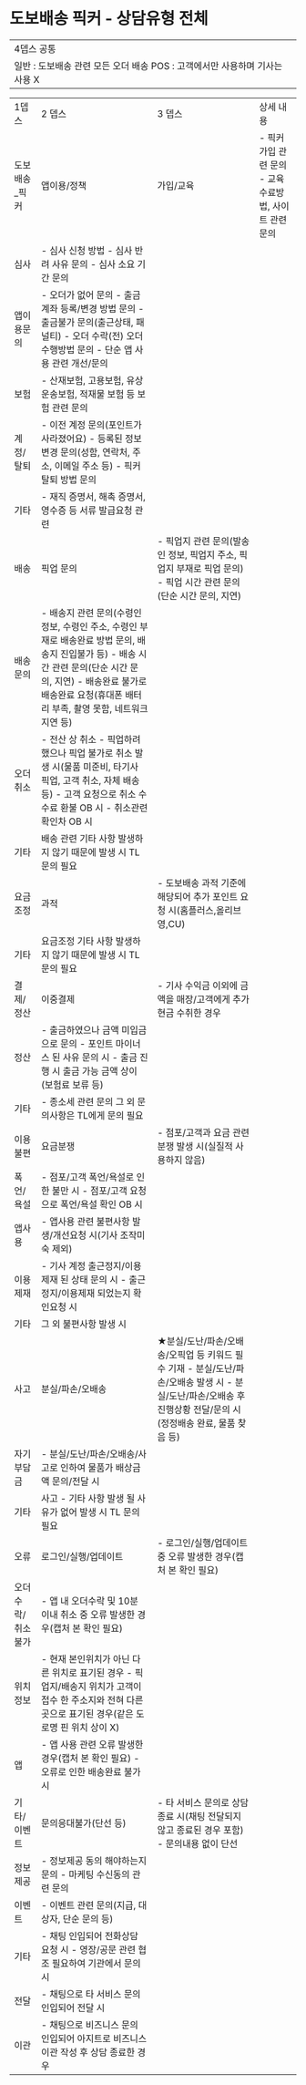 # 도보배송 픽커 - 상담유형 전체

|  |
| --- |
| 4뎁스 공통 |
| 일반 : 도보배송 관련 모든 오더 배송 POS : 고객에서만 사용하며 기사는 사용 X |

|  |  |  |  |
| --- | --- | --- | --- |
| 1뎁스 | 2 뎁스 | 3 뎁스 | 상세 내용 |
| 도보배송\_픽커 | 앱이용/정책 | 가입/교육 | - 픽커 가입 관련 문의 - 교육 수료방법, 사이트 관련 문의 |
| 심사 | - 심사 신청 방법 - 심사 반려 사유 문의 - 심사 소요 기간 문의 |
| 앱이용문의 | - 오더가 없어 문의 - 출금계좌 등록/변경 방법 문의 - 출금불가 문의(출근상태, 패널티) - 오더 수락(전) 오더 수행방법 문의 - 단순 앱 사용 관련 개선/문의 |
| 보험 | - 산재보험, 고용보험, 유상운송보험, 적재물 보험 등 보험 관련 문의 |
| 계정/탈퇴 | - 이전 계정 문의(포인트가 사라졌어요) - 등록된 정보 변경 문의(성함, 연락처, 주소, 이메일 주소 등) - 픽커 탈퇴 방법 문의 |
| 기타 | - 재직 증명서, 해촉 증명서, 영수증 등 서류 발급요청 관련 |
| 배송 | 픽업 문의 | - 픽업지 관련 문의(발송인 정보, 픽업지 주소, 픽업지 부재로 픽업 문의) - 픽업 시간 관련 문의(단순 시간 문의, 지연) |
| 배송 문의 | - 배송지 관련 문의(수령인 정보, 수령인 주소, 수령인 부재로 배송완료 방법 문의, 배송지 진입불가 등) - 배송 시간 관련 문의(단순 시간 문의, 지연) - 배송완료 불가로 배송완료 요청(휴대폰 배터리 부족, 촬영 못함, 네트워크 지연 등) |
| 오더취소 | - 전산 상 취소 - 픽업하려 했으나 픽업 불가로 취소 발생 시(물품 미준비, 타기사 픽업, 고객 취소, 자체 배송 등) - 고객 요청으로 취소 수수료 환불 OB 시 - 취소관련 확인차 OB 시 |
| 기타 | 배송 관련 기타 사항 발생하지 않기 때문에 발생 시 TL 문의 필요 |
| 요금조정 | 과적 | - 도보배송 과적 기준에 해당되어 추가 포인트 요청 시(홈플러스,올리브영,CU) |
| 기타 | 요금조정 기타 사항 발생하지 않기 때문에 발생 시 TL 문의 필요 |
| 결제/정산 | 이중결제 | - 기사 수익금 이외에 금액을 매장/고객에게 추가 현금 수취한 경우 |
| 정산 | - 출금하였으나 금액 미입금으로 문의 - 포인트 마이너스 된 사유 문의 시 - 출금 진행 시 출금 가능 금액 상이(보험료 보류 등) |
| 기타 | - 종소세 관련 문의 그 외 문의사항은 TL에게 문의 필요 |
| 이용불편 | 요금분쟁 | - 점포/고객과 요금 관련 분쟁 발생 시(실질적 사용하지 않음) |
| 폭언/욕설 | - 점포/고객 폭언/욕설로 인한 불만 시 - 점포/고객 요청으로 폭언/욕설 확인 OB 시 |
| 앱사용 | - 앱사용 관련 불편사항 발생/개선요청 시(기사 조작미숙 제외) |
| 이용제재 | - 기사 계정 출근정지/이용제재 된 상태 문의 시 - 출근정지/이용제재 되었는지 확인요청 시 |
| 기타 | 그 외 불편사항 발생 시 |
| 사고 | 분실/파손/오배송 | ★분실/도난/파손/오배송/오픽업 등 키워드 필수 기재 - 분실/도난/파손/오배송 발생 시  - 분실/도난/파손/오배송 후 진행상황 전달/문의 시(정정배송 완료, 물품 찾음 등) |
| 자기부담금 | - 분실/도난/파손/오배송/사고로 인하여 물품가 배상금액 문의/전달 시 |
| 기타 | 사고 - 기타 사항 발생 될 사유가 없어 발생 시 TL 문의 필요 |
| 오류 | 로그인/실행/업데이트 | - 로그인/실행/업데이트 중 오류 발생한 경우(캡처 본 확인 필요) |
| 오더수락/취소불가 | - 앱 내 오더수락 및 10분 이내 취소 중 오류 발생한 경우(캡처 본 확인 필요) |
| 위치정보 | - 현재 본인위치가 아닌 다른 위치로 표기된 경우 - 픽업지/배송지 위치가 고객이 접수 한 주소지와 전혀 다른 곳으로 표기된 경우(같은 도로명 핀 위치 상이 X) |
| 앱 | - 앱 사용 관련 오류 발생한 경우(캡처 본 확인 필요) - 오류로 인한 배송완료 불가 시 |
| 기타/이벤트 | 문의응대불가(단선 등) | - 타 서비스 문의로 상담 종료 시(채팅 전달되지 않고 종료된 경우 포함) - 문의내용 없이 단선 |
| 정보제공 | - 정보제공 동의 해야하는지 문의 - 마케팅 수신동의 관련 문의 |
| 이벤트 | - 이벤트 관련 문의(지급, 대상자, 단순 문의 등) |
| 기타 | - 채팅 인입되어 전화상담 요청 시 - 영장/공문 관련 협조 필요하여 기관에서 문의 시 |
| 전달 | - 채팅으로 타 서비스 문의 인입되어 전달 시 |
| 이관 | - 채팅으로 비즈니스 문의 인입되어 아지트로 비즈니스 이관 작성 후 상담 종료한 경우 |